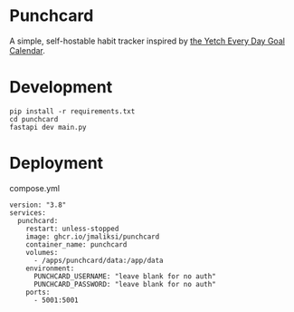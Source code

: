 # Punchcard
A simple, self-hostable habit tracker inspired by [the Yetch Every Day Goal Calendar](https://yetch.studio/products/every-day-goal-calendar).

# Development
```
pip install -r requirements.txt
cd punchcard
fastapi dev main.py
```

# Deployment
compose.yml
```
version: "3.8"
services:
  punchcard:
    restart: unless-stopped
    image: ghcr.io/jmaliksi/punchcard
    container_name: punchcard
    volumes:
      - /apps/punchcard/data:/app/data
    environment:
      PUNCHCARD_USERNAME: "leave blank for no auth"
      PUNCHCARD_PASSWORD: "leave blank for no auth"
    ports:
      - 5001:5001
```
